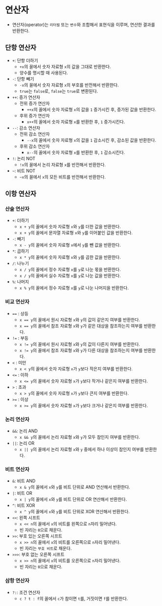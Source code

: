 # 연산자

- 연산자(operator)는 `리터럴` 또는 `변수`와 조합해서 표현식을 이루며, 연산한 결과를 반환한다.

## 단항 연산자

- `+`: 단항 더하기
  - `+x`의 꼴에서 숫자 자료형 `x`의 값을 그대로 반환한다.
  - 양수를 명시할 때 사용된다.
- `-`: 단항 빼기
  - `-x`의 꼴에서 숫자 자료형 `x`의 부호를 반전해서 반환한다.
  - `true`는 `false`로, `false`는 `true`로 변환된다.
- `++`: 증가 연산자
  - 전위 증가 연산자
    - `++x`의 꼴에서 숫자 자료형 `x`의 값을 `1` 증가시킨 후, 증가된 값을 반환한다.
  - 후위 증가 연산자
    - `x++`의 꼴에서 숫자 자료형 `x`를 반환한 후, `1` 증가시킨다.
- `--`: 감소 연산자
  - 전위 감소 연산자
    - `--x`의 꼴에서 숫자 자료형 `x`의 값을 `1` 감소시킨 후, 감소된 값을 반환한다.
  - 후위 감소 연산자
    - `x--`의 꼴에서 숫자 자료형 `x`를 반환한 후, `1` 감소시킨다.
- `!`: 논리 NOT
  - `!x`의 꼴에서 논리 자료형 `x`를 반전해서 반환한다.
- `~`: 비트 NOT
  - `~x`의 꼴에서 `x`의 모든 비트를 반전해서 반환한다.

## 이항 연산자

### 산술 연산자

- `+`: 더하기
  - `x + y`의 꼴에서 숫자 자료형 `x`와 `y`를 더한 값을 반환한다.
  - `x + y`의 꼴에서 문자열 자료형 `x`와 `y`를 이어붙인 값을 반환한다.
- `-`: 빼기
  - `x - y`의 꼴에서 숫자 자료형 `x`에서 `y`를 뺀 값을 반환한다.
- `*`: 곱하기
  - `x * y`의 꼴에서 숫자 자료형 `x`와 `y`를 곱한 값을 반환한다.
- `/`: 나누기
  - `x / y`의 꼴에서 정수 자료형 `x`를 `y`로 나눈 몫을 반환한다.
  - `x / y`의 꼴에서 실수 자료형 `x`를 `y`로 나눈 값을 반환한다.
- `%`: 나머지
  - `x % y`의 꼴에서 정수 자료형 `x`를 `y`로 나눈 나머지을 반환한다.

### 비교 연산자

- `==` : 상등
  - `x == y`의 꼴에서 원시 자료형 `x`와 `y`의 값이 같은지 여부를 반환한다.
  - `x == y`의 꼴에서 참조 자료형 `x`와 `y`가 같은 대상을 참조하는지 여부를 반환한다.
- `!=` : 부등
  - `x != y`의 꼴에서 원시 자료형 `x`와 `y`의 값이 다른지 여부를 반환한다.
  - `x != y`의 꼴에서 참조 자료형 `x`와 `y`가 다른 대상을 참조하는지 여부를 반환한다.
- `<` : 미만
  - `x < y`의 꼴에서 숫자 자료형 `x`가 `y`보다 작은지 여부를 반환한다.
- `<=` : 이하
  - `x <= y`의 꼴에서 숫자 자료형 `x`가 `y`보다 작거나 같은지 여부를 반환한다.
- `>` : 초과
  - `x > y`의 꼴에서 숫자 자료형 `x`가 `y`보다 큰지 여부를 반환한다.
- `>=` : 이상
  - `x >= y`의 꼴에서 숫자 자료형 `x`가 `y`보다 크거나 같은지 여부를 반환한다.

### 논리 연산자

- `&&`: 논리 AND
  - `x && y`의 꼴에서 논리 자료형 `x`와 `y`가 모두 참인지 여부를 반환한다.
- `||`: 논리 OR
  - `x || y`의 꼴에서 논리 자료형 `x`와 `y` 중에서 하나 이상이 참인지 여부를 반환한다.

### 비트 연산자

- `&`: 비트 AND
  - `x & y`의 꼴에서 `x`와 `y`를 비트 단위로 AND 연산해서 반환한다.
- `|`: 비트 OR
  - `x | y`의 꼴에서 `x`와 `y`를 비트 단위로 OR 연산해서 반환한다.
- `^`: 비트 XOR
  - `x ^ y`의 꼴에서 `x`와 `y`를 비트 단위로 XOR 연산해서 반환한다.
- `<<`: 왼쪽 시프트
  - `x << n`의 꼴에서 `x`의 비트를 왼쪽으로 `n`자리 밀어낸다.
  - 빈 자리는 `0`으로 채운다.
- `>>`: 부호 있는 오른쪽 시프트
  - `x >> n`의 꼴에서 `x`의 비트를 오른쪽으로 `n`자리 밀어낸다.
  - 빈 자리는 `부호 비트`로 채운다.
- `>>>`: 부호 없는 오른쪽 시프트
  - `x >> n`의 꼴에서 `x`의 비트를 오른쪽으로 `n`자리 밀어낸다.
  - 빈 자리는 `0`으로 채운다.

### 삼항 연산자

- `?:`: 조건 연산자
  - `c ? t : f`의 꼴에서 `c`가 참이면 `t`를, 거짓이면 `f`를 반환한다.
